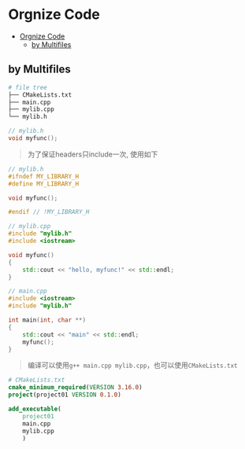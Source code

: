# Orgnize Code

- [Orgnize Code](#orgnize-code)
  - [by Multifiles](#by-multifiles)


## by Multifiles

```bash
# file tree
├── CMakeLists.txt
├── main.cpp
├── mylib.cpp
└── mylib.h
```

```h
// mylib.h
void myfunc();
```

> 为了保证headers只include一次, 使用如下

```h
// mylib.h
#ifndef MY_LIBRARY_H
#define MY_LIBRARY_H

void myfunc();

#endif // !MY_LIBRARY_H
```

```cpp
// mylib.cpp
#include "mylib.h"
#include <iostream>

void myfunc()
{
    std::cout << "hello, myfunc!" << std::endl;
}
```

```cpp
// main.cpp
#include <iostream>
#include "mylib.h"

int main(int, char **)
{
    std::cout << "main" << std::endl;
    myfunc();
}
```

> 编译可以使用`g++ main.cpp mylib.cpp`，也可以使用`CMakeLists.txt`

```cmake
# CMakeLists.txt
cmake_minimum_required(VERSION 3.16.0)
project(project01 VERSION 0.1.0)

add_executable(
    project01
    main.cpp
    mylib.cpp
    )
```